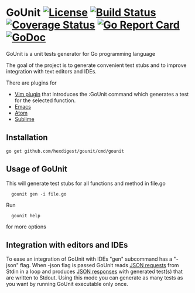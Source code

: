 # GoUnit [![License](https://img.shields.io/badge/license-Apache%202.0-green.svg)](https://github.com/hexdigest/gounit/blob/master/LICENSE) [![Build Status](https://travis-ci.org/hexdigest/gounit.svg?branch=master)](https://travis-ci.org/hexdigest/gounit) [![Coverage Status](https://coveralls.io/repos/github/hexdigest/gounit/badge.svg?branch=master)](https://coveralls.io/github/hexdigest/gounit?branch=master) [![Go Report Card](https://goreportcard.com/badge/github.com/hexdigest/gounit)](https://goreportcard.com/report/github.com/hexdigest/gounit) [![GoDoc](https://godoc.org/github.com/hexdigest/gounit?status.svg)](http://godoc.org/github.com/hexdigest/gounit)

GoUnit is a unit tests generator for Go programming language

The goal of the project is to generate convenient test stubs and to improve integration with text editors and IDEs.

There are plugins for
* [Vim plugin](https://github.com/hexdigest/gounit-vim) that introduces the :GoUnit command which generates a test for the selected function.
* [Emacs](https://github.com/hexdigest/GoUnit-Emacs)
* [Atom](https://github.com/hexdigest/atom-gounit)
* [Sublime](https://github.com/hexdigest/gounit-sublime)

## Installation

```
go get github.com/hexdigest/gounit/cmd/gounit
```

## Usage of GoUnit

This will generate test stubs for all functions and method in file.go

```
  gounit gen -i file.go 
```

Run
```
  gounit help
```

for more options

## Integration with editors and IDEs

To ease an integration of GoUnit with IDEs "gen" subcommand has a "-json" flag.
When -json flag is passed GoUnit reads [JSON requests](https://github.com/hexdigest/gounit/blob/master/client.go#L5) from Stdin in a loop and produces [JSON responses](https://github.com/hexdigest/gounit/blob/master/client.go#L16) with generated test(s) that are written to Stdout.
Using this mode you can generate as many tests as you want by running GoUnit executable only once.
